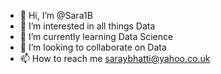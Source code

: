 - 👋 Hi, I’m @Sara1B
- 👀 I’m interested in all things Data
- 🌱 I’m currently learning Data Science
- 💞️ I’m looking to collaborate on Data
- 📫 How to reach me saraybhatti@yahoo.co.uk

<!---
Sara1B/Sara1B is a ✨ special ✨ repository because its `README.md` (this file) appears on your GitHub profile.
You can click the Preview link to take a look at your changes.
--->
